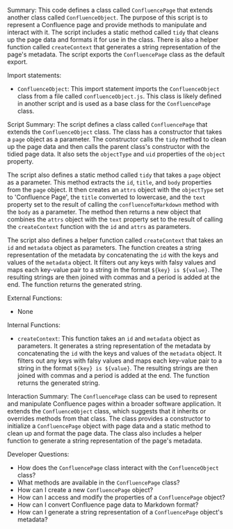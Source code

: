 Summary:
This code defines a class called `ConfluencePage` that extends another class called `ConfluenceObject`. The purpose of this script is to represent a Confluence page and provide methods to manipulate and interact with it. The script includes a static method called `tidy` that cleans up the page data and formats it for use in the class. There is also a helper function called `createContext` that generates a string representation of the page's metadata. The script exports the `ConfluencePage` class as the default export.

Import statements:
- `ConfluenceObject`: This import statement imports the `ConfluenceObject` class from a file called `confluenceObject.js`. This class is likely defined in another script and is used as a base class for the `ConfluencePage` class.

Script Summary:
The script defines a class called `ConfluencePage` that extends the `ConfluenceObject` class. The class has a constructor that takes a `page` object as a parameter. The constructor calls the `tidy` method to clean up the page data and then calls the parent class's constructor with the tidied page data. It also sets the `objectType` and `uid` properties of the `object` property.

The script also defines a static method called `tidy` that takes a `page` object as a parameter. This method extracts the `id`, `title`, and `body` properties from the `page` object. It then creates an `attrs` object with the `objectType` set to 'Confluence Page', the `title` converted to lowercase, and the `text` property set to the result of calling the `confluenceToMarkdown` method with the `body` as a parameter. The method then returns a new object that combines the `attrs` object with the `text` property set to the result of calling the `createContext` function with the `id` and `attrs` as parameters.

The script also defines a helper function called `createContext` that takes an `id` and `metadata` object as parameters. The function creates a string representation of the metadata by concatenating the `id` with the keys and values of the `metadata` object. It filters out any keys with falsy values and maps each key-value pair to a string in the format `${key} is ${value}`. The resulting strings are then joined with commas and a period is added at the end. The function returns the generated string.

External Functions:
- None

Internal Functions:
- `createContext`: This function takes an `id` and `metadata` object as parameters. It generates a string representation of the metadata by concatenating the `id` with the keys and values of the `metadata` object. It filters out any keys with falsy values and maps each key-value pair to a string in the format `${key} is ${value}`. The resulting strings are then joined with commas and a period is added at the end. The function returns the generated string.

Interaction Summary:
The `ConfluencePage` class can be used to represent and manipulate Confluence pages within a broader software application. It extends the `ConfluenceObject` class, which suggests that it inherits or overrides methods from that class. The class provides a constructor to initialize a `ConfluencePage` object with page data and a static method to clean up and format the page data. The class also includes a helper function to generate a string representation of the page's metadata.

Developer Questions:
- How does the `ConfluencePage` class interact with the `ConfluenceObject` class?
- What methods are available in the `ConfluencePage` class?
- How can I create a new `ConfluencePage` object?
- How can I access and modify the properties of a `ConfluencePage` object?
- How can I convert Confluence page data to Markdown format?
- How can I generate a string representation of a `ConfluencePage` object's metadata?